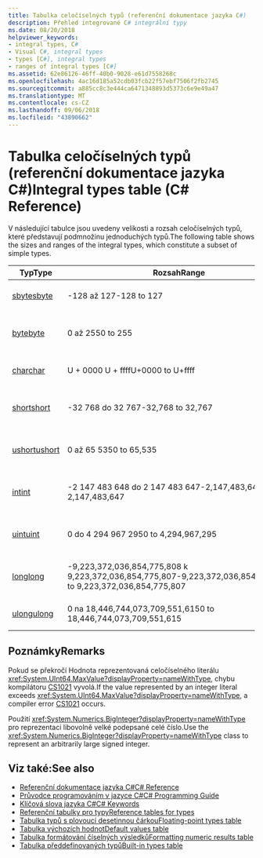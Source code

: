 ```yaml
---
title: Tabulka celočíselných typů (referenční dokumentace jazyka C#)
description: Přehled integrované C# integrální typy
ms.date: 08/20/2018
helpviewer_keywords:
- integral types, C#
- Visual C#, integral types
- types [C#], integral types
- ranges of integral types [C#]
ms.assetid: 62e86126-46ff-40b0-9028-e61d7558268c
ms.openlocfilehash: 4ac16d185a52cdb03fcb22f57ebf7506f2fb2745
ms.sourcegitcommit: a885cc8c3e444ca6471348893d5373c6e9e49a47
ms.translationtype: MT
ms.contentlocale: cs-CZ
ms.lasthandoff: 09/06/2018
ms.locfileid: "43890662"
---
```

# <a name="integral-types-table-c-reference"></a><span data-ttu-id="daf1f-103">Tabulka celočíselných typů (referenční dokumentace jazyka C#)</span><span class="sxs-lookup"><span data-stu-id="daf1f-103">Integral types table (C# Reference)</span></span>

<span data-ttu-id="daf1f-104">V následující tabulce jsou uvedeny velikosti a rozsah celočíselných typů, které představují podmnožinu jednoduchých typů.</span><span class="sxs-lookup"><span data-stu-id="daf1f-104">The following table shows the sizes and ranges of the integral types, which constitute a subset of simple types.</span></span>  
  
|<span data-ttu-id="daf1f-105">Typ</span><span class="sxs-lookup"><span data-stu-id="daf1f-105">Type</span></span>|<span data-ttu-id="daf1f-106">Rozsah</span><span class="sxs-lookup"><span data-stu-id="daf1f-106">Range</span></span>|<span data-ttu-id="daf1f-107">Velikost</span><span class="sxs-lookup"><span data-stu-id="daf1f-107">Size</span></span>|  
|----------|-----------|----------|  
|[<span data-ttu-id="daf1f-108">sbyte</span><span class="sxs-lookup"><span data-stu-id="daf1f-108">sbyte</span></span>](sbyte.md)|<span data-ttu-id="daf1f-109">-128 až 127</span><span class="sxs-lookup"><span data-stu-id="daf1f-109">-128 to 127</span></span>|<span data-ttu-id="daf1f-110">8bitové celé číslo se znaménkem</span><span class="sxs-lookup"><span data-stu-id="daf1f-110">Signed 8-bit integer</span></span>|  
|[<span data-ttu-id="daf1f-111">byte</span><span class="sxs-lookup"><span data-stu-id="daf1f-111">byte</span></span>](byte.md)|<span data-ttu-id="daf1f-112">0 až 255</span><span class="sxs-lookup"><span data-stu-id="daf1f-112">0 to 255</span></span>|<span data-ttu-id="daf1f-113">Celé číslo bez znaménka 8 bitů</span><span class="sxs-lookup"><span data-stu-id="daf1f-113">Unsigned 8-bit integer</span></span>|  
|[<span data-ttu-id="daf1f-114">char</span><span class="sxs-lookup"><span data-stu-id="daf1f-114">char</span></span>](char.md)|<span data-ttu-id="daf1f-115">U + 0000 U + ffff</span><span class="sxs-lookup"><span data-stu-id="daf1f-115">U+0000 to U+ffff</span></span>|<span data-ttu-id="daf1f-116">16bitový znak Unicode</span><span class="sxs-lookup"><span data-stu-id="daf1f-116">Unicode 16-bit character</span></span>|  
|[<span data-ttu-id="daf1f-117">short</span><span class="sxs-lookup"><span data-stu-id="daf1f-117">short</span></span>](short.md)|<span data-ttu-id="daf1f-118">-32 768 do 32 767</span><span class="sxs-lookup"><span data-stu-id="daf1f-118">-32,768 to 32,767</span></span>|<span data-ttu-id="daf1f-119">16bitové celé číslo se znaménkem</span><span class="sxs-lookup"><span data-stu-id="daf1f-119">Signed 16-bit integer</span></span>|  
|[<span data-ttu-id="daf1f-120">ushort</span><span class="sxs-lookup"><span data-stu-id="daf1f-120">ushort</span></span>](ushort.md)|<span data-ttu-id="daf1f-121">0 až 65 535</span><span class="sxs-lookup"><span data-stu-id="daf1f-121">0 to 65,535</span></span>|<span data-ttu-id="daf1f-122">Celé číslo bez znaménka 16 bitů</span><span class="sxs-lookup"><span data-stu-id="daf1f-122">Unsigned 16-bit integer</span></span>|  
|[<span data-ttu-id="daf1f-123">int</span><span class="sxs-lookup"><span data-stu-id="daf1f-123">int</span></span>](int.md)|<span data-ttu-id="daf1f-124">-2 147 483 648 do 2 147 483 647</span><span class="sxs-lookup"><span data-stu-id="daf1f-124">-2,147,483,648 to 2,147,483,647</span></span>|<span data-ttu-id="daf1f-125">32bitové celé číslo se znaménkem</span><span class="sxs-lookup"><span data-stu-id="daf1f-125">Signed 32-bit integer</span></span>|  
|[<span data-ttu-id="daf1f-126">uint</span><span class="sxs-lookup"><span data-stu-id="daf1f-126">uint</span></span>](uint.md)|<span data-ttu-id="daf1f-127">0 do 4 294 967 295</span><span class="sxs-lookup"><span data-stu-id="daf1f-127">0 to 4,294,967,295</span></span>|<span data-ttu-id="daf1f-128">Nepodepsané 32bitové celé číslo</span><span class="sxs-lookup"><span data-stu-id="daf1f-128">Unsigned 32-bit integer</span></span>|  
|[<span data-ttu-id="daf1f-129">long</span><span class="sxs-lookup"><span data-stu-id="daf1f-129">long</span></span>](long.md)|<span data-ttu-id="daf1f-130">-9,223,372,036,854,775,808 k 9,223,372,036,854,775,807</span><span class="sxs-lookup"><span data-stu-id="daf1f-130">-9,223,372,036,854,775,808 to 9,223,372,036,854,775,807</span></span>|<span data-ttu-id="daf1f-131">64bitové celé číslo se znaménkem</span><span class="sxs-lookup"><span data-stu-id="daf1f-131">Signed 64-bit integer</span></span>|  
|[<span data-ttu-id="daf1f-132">ulong</span><span class="sxs-lookup"><span data-stu-id="daf1f-132">ulong</span></span>](ulong.md)|<span data-ttu-id="daf1f-133">0 na 18,446,744,073,709,551,615</span><span class="sxs-lookup"><span data-stu-id="daf1f-133">0 to 18,446,744,073,709,551,615</span></span>|<span data-ttu-id="daf1f-134">64-bit znaménka.</span><span class="sxs-lookup"><span data-stu-id="daf1f-134">Unsigned 64-bit integer</span></span>|  

## <a name="remarks"></a><span data-ttu-id="daf1f-135">Poznámky</span><span class="sxs-lookup"><span data-stu-id="daf1f-135">Remarks</span></span>
  
<span data-ttu-id="daf1f-136">Pokud se překročí Hodnota reprezentovaná celočíselného literálu <xref:System.UInt64.MaxValue?displayProperty=nameWithType>, chybu kompilátoru [CS1021](../../misc/cs1021.md) vyvolá.</span><span class="sxs-lookup"><span data-stu-id="daf1f-136">If the value represented by an integer literal exceeds <xref:System.UInt64.MaxValue?displayProperty=nameWithType>, a compiler error [CS1021](../../misc/cs1021.md) occurs.</span></span>

<span data-ttu-id="daf1f-137">Použití <xref:System.Numerics.BigInteger?displayProperty=nameWithType> pro reprezentaci libovolně velké podepsané celé číslo.</span><span class="sxs-lookup"><span data-stu-id="daf1f-137">Use the <xref:System.Numerics.BigInteger?displayProperty=nameWithType> class to represent an arbitrarily large signed integer.</span></span>
  
## <a name="see-also"></a><span data-ttu-id="daf1f-138">Viz také:</span><span class="sxs-lookup"><span data-stu-id="daf1f-138">See also</span></span>

- [<span data-ttu-id="daf1f-139">Referenční dokumentace jazyka C#</span><span class="sxs-lookup"><span data-stu-id="daf1f-139">C# Reference</span></span>](../index.md)
- [<span data-ttu-id="daf1f-140">Průvodce programováním v jazyce C#</span><span class="sxs-lookup"><span data-stu-id="daf1f-140">C# Programming Guide</span></span>](../../programming-guide/index.md)
- [<span data-ttu-id="daf1f-141">Klíčová slova jazyka C#</span><span class="sxs-lookup"><span data-stu-id="daf1f-141">C# Keywords</span></span>](index.md)
- [<span data-ttu-id="daf1f-142">Referenční tabulky pro typy</span><span class="sxs-lookup"><span data-stu-id="daf1f-142">Reference tables for types</span></span>](reference-tables-for-types.md)
- [<span data-ttu-id="daf1f-143">Tabulka typů s plovoucí desetinnou čárkou</span><span class="sxs-lookup"><span data-stu-id="daf1f-143">Floating-point types table</span></span>](floating-point-types-table.md)
- [<span data-ttu-id="daf1f-144">Tabulka výchozích hodnot</span><span class="sxs-lookup"><span data-stu-id="daf1f-144">Default values table</span></span>](default-values-table.md)
- [<span data-ttu-id="daf1f-145">Tabulka formátování číselných výsledků</span><span class="sxs-lookup"><span data-stu-id="daf1f-145">Formatting numeric results table</span></span>](formatting-numeric-results-table.md)
- [<span data-ttu-id="daf1f-146">Tabulka předdefinovaných typů</span><span class="sxs-lookup"><span data-stu-id="daf1f-146">Built-in types table</span></span>](built-in-types-table.md)
